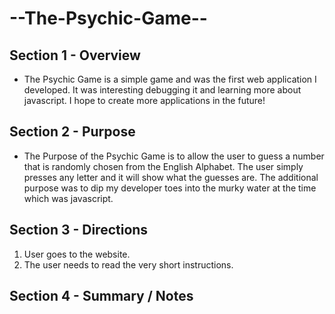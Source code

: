# --The-Psychic-Game--


## Section 1 - Overview
- The Psychic Game is a simple game and was the first web application I developed. It was interesting debugging it and learning more about javascript. I hope to create more applications in the future! 


## Section 2 - Purpose
- The Purpose of the Psychic Game is to allow the user to guess a number that is randomly chosen from the English Alphabet. The user simply presses any letter and it will show what the guesses are. The additional purpose was to dip my developer toes into the murky water at the time which was javascript. 


## Section 3 - Directions

1. User goes to the website.
2. The user needs to read the very short instructions. 


## Section 4 - Summary / Notes